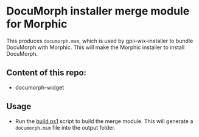 # DocuMorph installer merge module for Morphic

This produces `documorph.msm`, which is used by gpii-wix-installer to bundle DocuMorph with Morphic. This will make the
Morphic installer to install DocuMorph.

## Content of this repo:

* documorph-widget

## Usage

* Run the [build.ps1](build.ps1) script to build the merge module. This will generate a `documorph.msm` file into the output folder.
